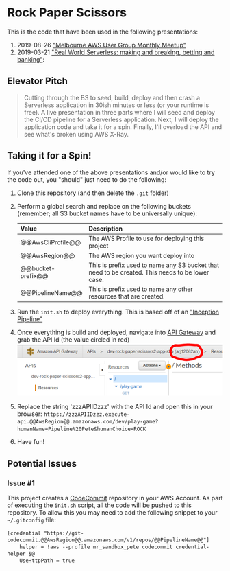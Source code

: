 # Rock Paper Scissors

This is the code that have been used in the following presentations:

1. 2019-08-26 ["Melbourne AWS User Group Monthly Meetup"](https://www.meetup.com/en-AU/AWS-AUS/events/qgxqpqyzlblc/)
2. 2019-03-21 ["Real World Serverless: making and breaking, betting and banking"](https://www.meetup.com/en-AU/Perth-Serverless/events/259300664/):

## Elevator Pitch

> Cutting through the BS to seed, build, deploy and then crash a Serverless application in 30ish minutes or less (or your runtime is free). A live presentation in three parts where I will seed and deploy the CI/CD pipeline for a Serverless application. Next, I will deploy the application code and take it for a spin. Finally, I'll overload the API and see what's broken using AWS X-Ray.

## Taking it for a Spin!

If you've attended one of the above presentations and/or would like to try the code out, you "should" just need to do the following:

1. Clone this repository (and then delete the `.git` folder)
2. Perform a global search and replace on the following buckets (remember; all S3 bucket names have to be universally unique):

    | Value             | Description                                                                                     |
    | ----------------- | ----------------------------------------------------------------------------------------------- |
    | @@AwsCliProfile@@ | The AWS Profile to use for deploying this project                                               |
    | @@AwsRegion@@     | The AWS region you want deploy into                                                             |
    | @@bucket-prefix@@ | This is prefix used to name any S3 bucket that need to be created. This needs to be lower case. |
    | @@PipelineName@@  | This is prefix used to name any other resources that are created.                               |

3. Run the `init.sh` to deploy everything. This is based off of an ["Inception Pipeline"](https://mechanicalrock.github.io/2018/03/01/inception-pipelines-pt1)
4. Once everything is build and deployed, navigate into [API Gateway](https://@@AwsRegion@@.console.aws.amazon.com/apigateway/home?region=@@AwsRegion@@#/apis) and grab the API Id (the value circled in red) ![API ID](README01.PNG)
5. Replace the string 'zzzAPIIDzzz' with the API Id and open this in your browser: `https://zzzAPIIDzzz.execute-api.@@AwsRegion@@.amazonaws.com/dev/play-game?humanName=Pipeline%20Pete&humanChoice=ROCK`
6. Have fun!

## Potential Issues

### Issue #1

This project creates a [CodeCommit](https://aws.amazon.com/codecommit/) repository in your AWS Account. As part of executing the `init.sh` script, all the code will be pushed to this repository. To allow this you may need to add the following snippet to your `~/.gitconfig` file:

```properties
[credential "https://git-codecommit.@@AwsRegion@@.amazonaws.com/v1/repos/@@PipelineName@@"]
    helper = !aws --profile mr_sandbox_pete codecommit credential-helper $@
    UseHttpPath = true
```
